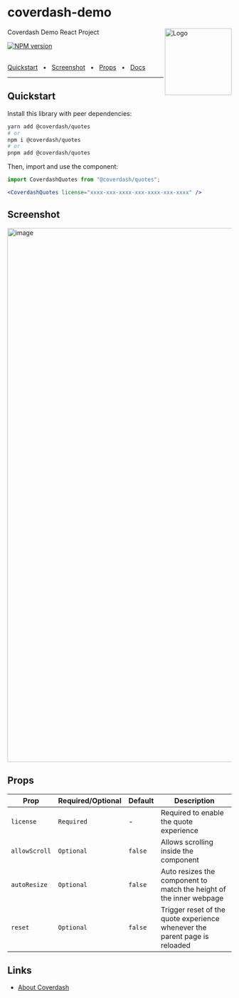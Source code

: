 # coverdash-demo

<img align="right" width="150" height="150" alt="Logo" src="https://coverdash.s3.amazonaws.com/logo/coverdash_logo_shield_green_150x150_padding.png">

Coverdash Demo React Project

[![NPM version][npm]][npm-url]

[npm]: https://img.shields.io/static/v1?label=npm&message=v0.0.35&color=blue
[npm-url]: https://www.npmjs.com/package/react-chartjs-2

<br />
<a href="#quickstart">Quickstart</a>
<span>&nbsp;&nbsp;•&nbsp;&nbsp;</span>
<a href="#screenshot">Screenshot</a>
<span>&nbsp;&nbsp;•&nbsp;&nbsp;</span>
<a href="#props">Props</a>
<span>&nbsp;&nbsp;•&nbsp;&nbsp;</span>
<a href="https://docs.coverdash.com">Docs</a>
<br />

<hr />

## Quickstart

Install this library with peer dependencies:

```bash
yarn add @coverdash/quotes
# or
npm i @coverdash/quotes
# or
pnpm add @coverdash/quotes
```

Then, import and use the component:

```jsx
import CoverdashQuotes from "@coverdash/quotes";

<CoverdashQuotes license="xxxx-xxx-xxxx-xxx-xxxx-xxx-xxxx" />
```

## Screenshot

<img width="1200" alt="image" src="https://user-images.githubusercontent.com/17967465/211365245-02f8f4e1-619a-4b1b-afaf-337a2a30116f.png">

## Props

| Prop        | Required/Optional    | Default | Description |
| ----------- | ----------- | ----------- | ----------- |
| `license`   | `Required`  | - | Required to enable the quote experience |
| `allowScroll`   | `Optional`  | `false` | Allows scrolling inside the component |
| `autoResize`   | `Optional`  | `false` | Auto resizes the component to match the height of the inner webpage |
| `reset`   | `Optional`  | `false` | Trigger reset of the quote experience whenever the parent page is reloaded |

## Links

- [About Coverdash](https://www.coverdash.com/about)
